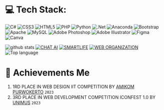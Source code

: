 # 💻 Tech Stack:
![C#](https://img.shields.io/badge/c%23-%23239120.svg?style=for-the-badge&logo=c-sharp&logoColor=white) ![CSS3](https://img.shields.io/badge/css3-%231572B6.svg?style=for-the-badge&logo=css3&logoColor=white) ![HTML5](https://img.shields.io/badge/html5-%23E34F26.svg?style=for-the-badge&logo=html5&logoColor=white) ![PHP](https://img.shields.io/badge/php-%23777BB4.svg?style=for-the-badge&logo=php&logoColor=white) ![Python](https://img.shields.io/badge/python-3670A0?style=for-the-badge&logo=python&logoColor=ffdd54) ![.Net](https://img.shields.io/badge/.NET-5C2D91?style=for-the-badge&logo=.net&logoColor=white) ![Anaconda](https://img.shields.io/badge/Anaconda-%2344A833.svg?style=for-the-badge&logo=anaconda&logoColor=white) ![Bootstrap](https://img.shields.io/badge/bootstrap-%23563D7C.svg?style=for-the-badge&logo=bootstrap&logoColor=white) ![Apache](https://img.shields.io/badge/apache-%23D42029.svg?style=for-the-badge&logo=apache&logoColor=white) ![MySQL](https://img.shields.io/badge/mysql-%2300f.svg?style=for-the-badge&logo=mysql&logoColor=white) ![Adobe Photoshop](https://img.shields.io/badge/adobephotoshop-%2331A8FF.svg?style=for-the-badge&logo=adobephotoshop&logoColor=white) ![Adobe Illustrator](https://img.shields.io/badge/adobeillustrator-%23FF9A00.svg?style=for-the-badge&logo=adobeillustrator&logoColor=white) 	![Figma](https://img.shields.io/badge/figma-%23F24E1E.svg?style=for-the-badge&logo=figma&logoColor=white) ![Canva](https://img.shields.io/badge/Canva-%2300C4CC.svg?style=for-the-badge&logo=Canva&logoColor=white)

![github stats](https://github-readme-stats.vercel.app/api?username=vebriannn&show_icons=true&theme=dark)
<a href="https://github.com/vebriannn/CHAT-AI"><img title="CHAT AI" src="https://github-readme-stats.vercel.app/api/pin/?username=vebriannn&repo=CHAT-AI&theme=vision-friendly-dark"></a>
<a href="https://github.com/vebriannn/SmartLife"><img title="SMARTLIFE" src="https://github-readme-stats.vercel.app/api/pin/?username=vebriannn&repo=Smartlife&theme=vision-friendly-dark"></a>
<a href="https://github.com/vebriannn/WebOrganizationTeam"><img title="WEB ORGANIZATION" src="https://github-readme-stats.vercel.app/api/pin/?username=vebriannn&repo=WebOrganizationTeam&theme=vision-friendly-dark"></a>
<img src="https://github-readme-stats.vercel.app/api/top-langs/?username=vebriannn&layout=compact" alt="Top language">

# 🏅 Achievements Me

1. 1RD PLACE IN WEB DESIGN IIT COMPETITION BY [AMIKOM PURWOKERTO](https://drive.google.com/drive/folders/1olmMKnyyXRbRhdkjzA12kWnr6RmC4KE_?usp=sharing) `2023`
2. 3RD PLACE IN WEB DEVELOPMENT COMPETITION ICONFEST 1.0 BY [UNIMUS](https://drive.google.com/drive/folders/1CStJeOBAA5OEd-2MAUxDhQb2VlKAbk48?usp=sharing) `2023`
